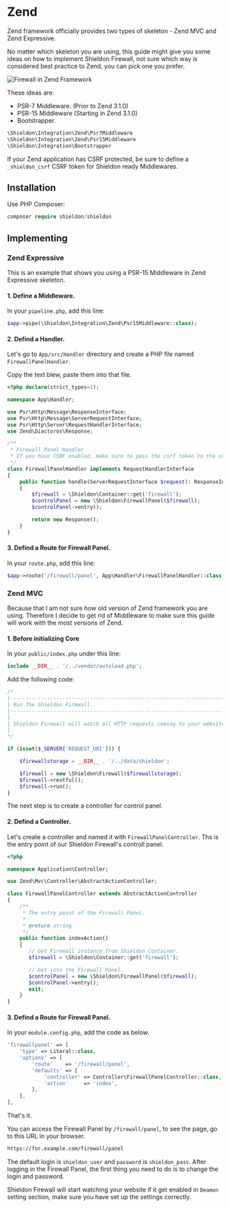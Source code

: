 # Zend

Zend framework officially provides two types of skeleton - Zend MVC and Zend Expressive.

No matter which skeleton you are using, this guide might give you some ideas on how to implement Shieldon Firewall, not sure which way is considered best practice to Zend, you can pick one you prefer.

![Firewall in Zend Framework](https://shieldon.io/images/home/zend-framework-firewall.png)

These ideas are:

- PSR-7 Middleware. (Prior to Zend 3.1.0)
- PSR-15 Middleware (Starting in Zend 3.1.0)
- Bootstrapper.

```php
\Shieldon\Integration\Zend\Psr7Middleware
\Shieldon\Integration\Zend\Psr15Middleware
\Shieldon\Integration\Bootstrapper
```

If your Zend application has CSRF protected, be sure to define a `_shieldon_csrf` CSRF token for Shieldon ready Middlewares.

## Installation

Use PHP Composer:

```php
composer require shieldon/shieldon
```

## Implementing

### Zend Expressive

This is an example that shows you using a PSR-15 Middleware in Zend Expressive skeleton.

#### 1. Define a Middleware.

In your `pipeline.php`, add this line:

```php
$app->pipe(\Shieldon\Integration\Zend\Psr15Middleware::class);
```

#### 2.  Defind a Handler.

Let's go to `App/src/Handler` directory and create a PHP file named `FirewallPanelHandler`.

Copy the text blew, paste them into that file.

```php
<?php declare(strict_types=1);

namespace App\Handler;

use Psr\Http\Message\ResponseInterface;
use Psr\Http\Message\ServerRequestInterface;
use Psr\Http\Server\RequestHandlerInterface;
use Zend\Diactoros\Response;

/**
 * Firewall Panel Handler
 * If you have CSRF enabled, make sure to pass the csrf token to the control panel.
 */
class FirewallPanelHandler implements RequestHandlerInterface
{
    public function handle(ServerRequestInterface $request): ResponseInterface
    {
        $firewall = \Shieldon\Container::get('firewall');
        $controlPanel = new \Shieldon\FirewallPanel($firewall);
        $controlPanel->entry();

        return new Response();
    }
}
```

#### 3.  Defind a Route for Firewall Panel.

In your `route.php`, add this line:

```php
$app->route('/firewall/panel', App\Handler\FirewallPanelHandler::class, ['GET', 'POST'], 'panel');
```

### Zend MVC

Because that I am not sure how old version of Zend framework you are using. Therefore I decide to get rid of Middleware to make sure this guide will work with the most versions of Zend.

#### 1. Before initializing Core

In your `public/index.php` under this line:

```php
include __DIR__ . '/../vendor/autoload.php';
```

Add the following code:

```php
/*
|--------------------------------------------------------------------------
| Run The Shieldon Firewall
|--------------------------------------------------------------------------
|
| Shieldon Firewall will watch all HTTP requests coming to your website.
|
*/

if (isset($_SERVER['REQUEST_URI'])) {

    $firewallstorage = __DIR__ . '/../data/shieldon';

    $firewall = new \Shieldon\Firewall($firewallstorage);
    $firewall->restful();
    $firewall->run();
}
```

The next step is to create a controller for control panel.


#### 2.  Defind a Controller.

Let's create a controller and named it with `FirewallPanelController`. Ths is the entry point of our Shieldon Firewall's controll panel.

```php
<?php

namespace Application\Controller;

use Zend\Mvc\Controller\AbstractActionController;

class FirewallPanelController extends AbstractActionController
{
    /**
     * The entry point of the Firewall Panel.
     *
     * @return string
     */
    public function indexAction()
    {
       // Get Firewall instance from Shieldon Container.
       $firewall = \Shieldon\Container::get('firewall');

       // Get into the Firewall Panel.
       $controlPanel = new \Shieldon\FirewallPanel($firewall);
       $controlPanel->entry();
       exit;
    }
}
```

#### 3.  Defind a Route for Firewall Panel.

In your `module.config.php`, add the code as below.
```php
'firewallpanel' => [
    'type' => Literal::class,
    'options' => [
        'route'    => '/firewall/panel',
        'defaults' => [
            'controller' => Controller\FirewallPanelController::class,
            'action'     => 'index',
        ],
    ],
],
```

That's it.

You can access the Firewall Panel by `/firewall/panel`, to see the page, go to this URL in your browser.

```bash
https://for.example.com/firewall/panel
```

The default login is `shieldon_user` and `password` is `shieldon_pass`. After logging in the Firewall Panel, the first thing you need to do is to change the login and password.

Shieldon Firewall will start watching your website if it get enabled in `Deamon` setting section, make sure you have set up the settings correctly.